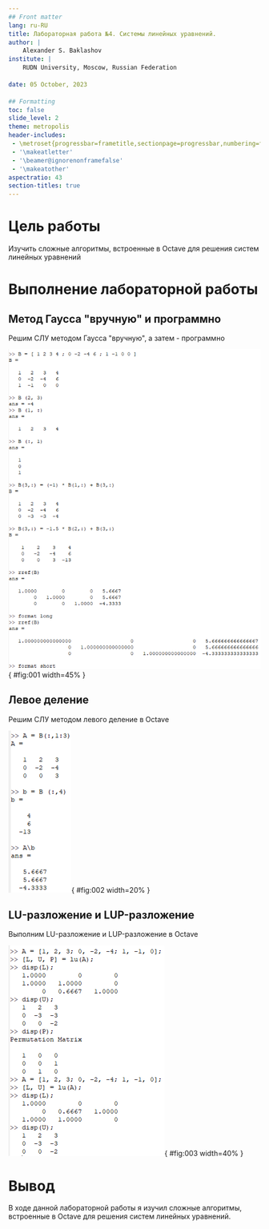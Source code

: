 ```yaml
---
## Front matter
lang: ru-RU
title: Лабораторная работа №4. Системы линейных уравнений.
author: |
	Alexander S. Baklashov
institute: |
	RUDN University, Moscow, Russian Federation

date: 05 October, 2023

## Formatting
toc: false
slide_level: 2
theme: metropolis
header-includes: 
 - \metroset{progressbar=frametitle,sectionpage=progressbar,numbering=fraction}
 - '\makeatletter'
 - '\beamer@ignorenonframefalse'
 - '\makeatother'
aspectratio: 43
section-titles: true
---
```


# Цель работы

Изучить сложные алгоритмы, встроенные в Octave для решения систем линейных уравнений

# Выполнение лабораторной работы

## Метод Гаусса "вручную" и программно

Решим СЛУ методом Гаусса "вручную", а затем - программно

![Гаусс вручную и программно](image/1.png){ #fig:001 width=45% }

## Левое деление

Решим СЛУ методом левого деление в Octave

![Левое деление](image/2.png){ #fig:002 width=20% }

## LU-разложение и LUP-разложение 

Выполним LU-разложение и LUP-разложение в Octave

![LU-разложение и LUP-разложение](image/3.png){ #fig:003 width=40% }

# Вывод

В ходе данной лабораторной работы я изучил сложные алгоритмы, встроенные в Octave для решения систем линейных уравнений.